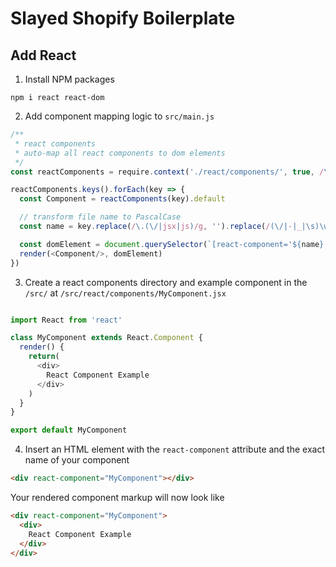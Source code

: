 # Slayed Shopify Boilerplate

## Add React

1. Install NPM packages

`npm i react react-dom`

2. Add component mapping logic to `src/main.js`

```javascript
/**
 * react components
 * auto-map all react components to dom elements
 */
const reactComponents = require.context('./react/components/', true, /\.(jsx|js)$/)

reactComponents.keys().forEach(key => {
  const Component = reactComponents(key).default

  // transform file name to PascalCase
  const name = key.replace(/\.(\/|jsx|js)/g, '').replace(/(\/|-|_|\s)\w/g, (match) => match.slice(1).toUpperCase()).replace(/^[A-Za-z]/, (match) => match.toUpperCase())

  const domElement = document.querySelector(`[react-component='${name}']`)
  render(<Component/>, domElement)
})
```

3. Create a react components directory and example component in the `/src/` at `/src/react/components/MyComponent.jsx`

```javascript

import React from 'react'

class MyComponent extends React.Component {
  render() {
    return(
      <div>
        React Component Example
      </div>
    )
  }
}

export default MyComponent
```

4. Insert an HTML element with the `react-component` attribute and the exact name of your component
```html
<div react-component="MyComponent"></div>
```

Your rendered component markup will now look like
```html
<div react-component="MyComponent">
  <div>
    React Component Example
  </div>
</div>
```